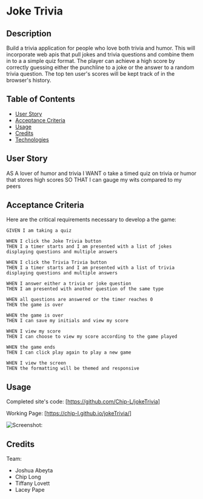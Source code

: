 # Joke Trivia

## Description

Build a trivia application for people who love both trivia and humor. This will incorporate web apis that pull jokes and trivia questions and combine them in to a a simple quiz format. The player can achieve a high score by correctly guessing either the punchline to a joke or the answer to a random trivia question. The top ten user's scores will be kept track of in the browser's history.

## Table of Contents

- [User Story](#user-story)
- [Acceptance Criteria](#acceptance-criteria)
- [Usage](#usage)
- [Credits](#credits)
- [Technologies](#technologies)

## User Story

AS A lover of humor and trivia
I WANT o take a timed quiz on trivia or humor that stores high scores
SO THAT I can gauge my wits compared to my peers

## Acceptance Criteria

Here are the critical requirements necessary to develop a the game:

```
GIVEN I am taking a quiz

WHEN I click the Joke Trivia button
THEN I a timer starts and I am presented with a list of jokes displaying questions and multiple answers

WHEN I click the Trivia Trivia button
THEN I a timer starts and I am presented with a list of trivia displaying questions and multiple answers

WHEN I answer either a trivia or joke question
THEN I am presented with another question of the same type

WHEN all questions are answered or the timer reaches 0
THEN the game is over

WHEN the game is over
THEN I can save my initials and view my score

WHEN I view my score
THEN I can choose to view my score according to the game played

WHEN the game ends
THEN I can click play again to play a new game

WHEN I view the screen
THEN the formatting will be themed and responsive

```

## Usage

Completed site's code: [https://github.com/Chip-L/jokeTrivia]

Working Page: [https://chip-l.github.io/jokeTrivia/]

![Screenshot: ](./assets/images/screenshot.jpg)

## Credits

Team:

- Joshua Abeyta
- Chip Long
- Tiffany Lovett
- Lacey Pape
